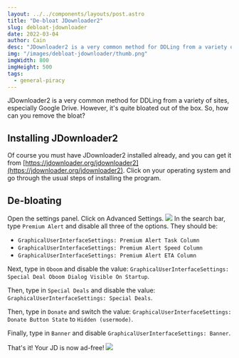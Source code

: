 ```yaml
---
layout: ../../components/layouts/post.astro
title: "De-bloat JDownloader2"
slug: debloat-jdownloader
date: 2022-03-04
author: Cain
desc: "JDownloader2 is a very common method for DDLing from a variety of sites, especially Google Drive. However, it's quite bloated out of the box. So, how can you remove the bloat?"
img: "/images/debloat-jdownloader/thumb.png"
imgWidth: 800
imgHeight: 500
tags:
  - general-piracy
---
```


JDownloader2 is a very common method for DDLing from a variety of sites, especially Google Drive. However, it's quite bloated out of the box. So, how can you remove the bloat?

## Installing JDownloader2

Of course you must have JDownloader2 installed already, and you can get it from [https://jdownloader.org/jdownloader2](https://jdownloader.org/jdownloader2). Click on your operating system and go through the usual steps of installing the program.

## De-bloating

Open the settings panel. Click on Advanced Settings.
![](/images/debloat-jdownloader/image1.png)
In the search bar, type `Premium Alert` and disable all three of the options. They should be:

- `GraphicalUserInterfaceSettings: Premium Alert Task Column`
- `GraphicalUserInterfaceSettings: Premium Alert Speed Column`
- `GraphicalUserInterfaceSettings: Premium Alert ETA Column`

Next, type in `Oboom` and disable the value: `GraphicalUserInterfaceSettings: Special Deal Oboom Dialog Visible On Startup`.

Then, type in `Special Deals` and disable the value: `GraphicalUserInterfaceSettings: Special Deals`.

Then, type in `Donate` and switch the value: `GraphicalUserInterfaceSettings: Donate Button State` to `Hidden (usermode)`.

Finally, type in `Banner` and disable `GraphicalUserInterfaceSettings: Banner`.

That's it! Your JD is now ad-free!
![](/images/debloat-jdownloader/image2.png)
